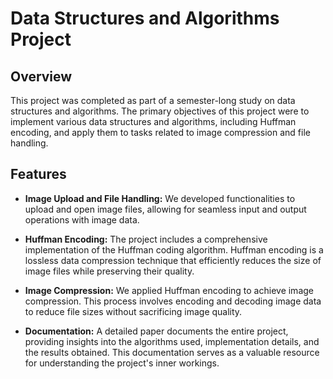 # Data Structures and Algorithms Project

## Overview
This project was completed as part of a semester-long study on data structures and algorithms. The primary objectives of this project were to implement various data structures and algorithms, including Huffman encoding, and apply them to tasks related to image compression and file handling.

## Features
- **Image Upload and File Handling:** We developed functionalities to upload and open image files, allowing for seamless input and output operations with image data.

- **Huffman Encoding:** The project includes a comprehensive implementation of the Huffman coding algorithm. Huffman encoding is a lossless data compression technique that efficiently reduces the size of image files while preserving their quality.

- **Image Compression:** We applied Huffman encoding to achieve image compression. This process involves encoding and decoding image data to reduce file sizes without sacrificing image quality.

- **Documentation:** A detailed paper documents the entire project, providing insights into the algorithms used, implementation details, and the results obtained. This documentation serves as a valuable resource for understanding the project's inner workings.
